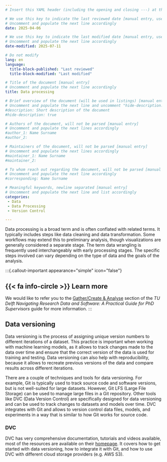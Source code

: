 ```yaml
---
# Insert this YAML header (including the opening and closing ---) at the beginning of the document and fill it out accordingly

# We use this key to indicate the last reviewed date [manual entry, use YYYY-MM-DD]
# Uncomment and populate the next line accordingly
date: 2025-04-06

# We use this key to indicate the last modified date [manual entry, use YYYY-MM-DD]
# Uncomment and populate the next line accordingly
date-modified: 2025-07-11

# Do not modify
lang: en
language: 
  title-block-published: "Last reviewed"
  title-block-modified: "Last modified"

# Title of the document [manual entry]
# Uncomment and populate the next line accordingly
title: Data processing

# Brief overview of the document (will be used in listings) [manual entry]
# Uncomment and populate the next line and uncomment "hide-description: true".
#description: Short description of the document
#hide-description: true

# Authors of the document, will not be parsed [manual entry]
# Uncomment and populate the next lines accordingly
#author_1: Name Surname
#author_2:

# Maintainers of the document, will not be parsed [manual entry]
# Uncomment and populate the next lines accordingly
#maintainer_1: Name Surname
#maintainer_2:

# To whom reach out regarding the document, will not be parsed [manual entry]
# Uncomment and populate the next line accordingly
#corresponding: Name Surname

# Meaningful keywords, newline separated [manual entry]
# Uncomment and populate the next line and list accordingly
categories: 
 - Data
 - Data Processing
 - Version Control

--- 
```


Data processing is a broad term and is often conflated with related terms. It typically includes steps like data cleaning and data transformation. Some workflows may extend this to preliminary analysis, though visualizations are generally considered a separate stage. The term data wrangling is frequently used interchangeably with early processing stages. The specific steps involved can vary depending on the type of data and the goals of the analysis.

:::{.callout-important appearance="simple" icon="false"}
## {{< fa info-circle >}} Learn more
We would like to refer you to the [Gather/Create & Analyse](https://phdsupervisors.tudl.tudelft.nl/phase/gather-create-analyse/) section of the *TU Delft Navigating Research Data and Software: A Practical Guide for PhD Supervisors* guide for more information.
:::

## Data versioning

Data versioning is the process of assigning unique version numbers to different iterations of a dataset. This practice is important when working with machine learning models, as it allows to track changes made to the data over time and ensure that the correct version of the data is used for training and testing. Data versioning can also help with reproducibility, because it allows to recreate previous versions of the data and compare results across different iterations. 

There are a couple of techniques and tools for data versioning. For example, Git is typically used to track source code and software versions, but is not well-suited for large datasets. However, Git LFS (Large File Storage) can be used to manage large files in a Git repository. Other tools like DVC (Data Version Control) are specifically designed for data versioning and can be used to track changes to datasets and models over time. DVC integrates with Git and allows to version control data files, models, and experiments in a way that is similar to how Git works for source code.

### DVC

DVC has very comprehensive documentation, tutorials and videos available, most of the resources are available on their [homepage](https://dvc.org/doc). It covers how to get started with data versioning, how to integrate it with Git, and how to use DVC with different cloud storage providers (e.g. AWS S3).